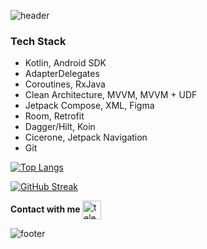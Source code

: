 ![header](https://capsule-render.vercel.app/api?type=waving&height=240&color=0:FFAA00,100:FFDD00&text=Hi%20there!&section=header&reversal=false&desc=I%27m%20Viktoriya.&fontAlignY=32&fontSize=48&fontColor=ffffff&descSize=28&descAlignY=52&descAlign=54&fontAlign=48)

### Tech Stack
- Kotlin, Android SDK
- AdapterDelegates
- Coroutines, RxJava
- Clean Architecture, MVVM, MVVM + UDF
- Jetpack Compose, XML, Figma
- Room, Retrofit
- Dagger/Hilt, Koin
- Cicerone, Jetpack Navigation
- Git

[![Top Langs](https://github-readme-stats.vercel.app/api/top-langs/?username=tprobius&&hide_border=false&include_all_commits=true&count_private=false&title_color=636363&border_color=D6D6D6&border_radius=4&bg_color=ffffff&card_width=856)](https://github.com/anuraghazra/github-readme-stats)

[![GitHub Streak](https://github-readme-streak-stats.herokuapp.com?user=tprobius&theme=icegray&border_radius=4&card_width=856&border=D6D6D6&stroke=D6D6D6&fire=FFDD00&ring=D6D6D6&currStreakNum=636363&sideNums=636363&dates=D6D6D6&sideLabels=636363&currStreakLabel=636363)](https://git.io/streak-stats)

<p align="left"> 
   <b>Contact with me </b>  <a href="https://t.me/tprobius" target="Telegram"> <img align="center" src='https://upload.wikimedia.org/wikipedia/commons/8/83/Telegram_2019_Logo.svg' alt='telegram' height='30'></a>
</p>

![footer](https://capsule-render.vercel.app/api?type=waving&height=120&color=0:FFAA00,100:FFDD00&section=footer&reversal=false)

